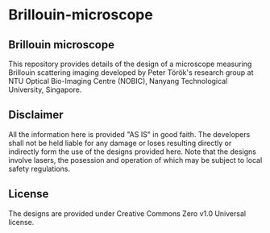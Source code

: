 # Brillouin-microscope

## Brillouin microscope

This repository provides details of the design of a microscope measuring Brillouin scattering imaging developed by Peter Török's research group at NTU Optical Bio-Imaging Centre (NOBIC), Nanyang Technological University, Singapore.

## Disclaimer

All the information here is provided "AS IS" in good faith. The developers shall not be held liable for any damage or loses resulting directly or indirectly form the use of the designs provided here. Note that the designs involve lasers, the posession and operation of which may be subject to local safety regulations.

## License

The designs are provided under Creative Commons Zero v1.0 Universal license.
